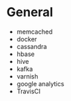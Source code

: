 # General
* memcached
* docker
* cassandra
* hbase
* hive
* kafka
* varnish
* google analytics
* TravisCI
